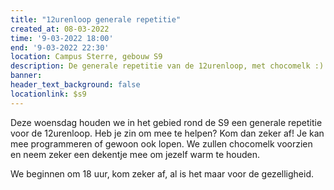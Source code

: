 ```yaml
---
title: "12urenloop generale repetitie"
created_at: 08-03-2022
time: '9-03-2022 18:00'
end: '9-03-2022 22:30'
location: Campus Sterre, gebouw S9
description: De generale repetitie van de 12urenloop, met chocomelk :)
banner:
header_text_background: false
locationlink: $s9
---
```



Deze woensdag houden we in het gebied rond de S9 een generale repetitie voor de 12urenloop. Heb je zin om mee te helpen? Kom dan zeker af!
Je kan mee programmeren of gewoon ook lopen.
We zullen chocomelk voorzien en neem zeker een dekentje mee om jezelf warm te houden.

We beginnen om 18 uur, kom zeker af, al is het maar voor de gezelligheid.
